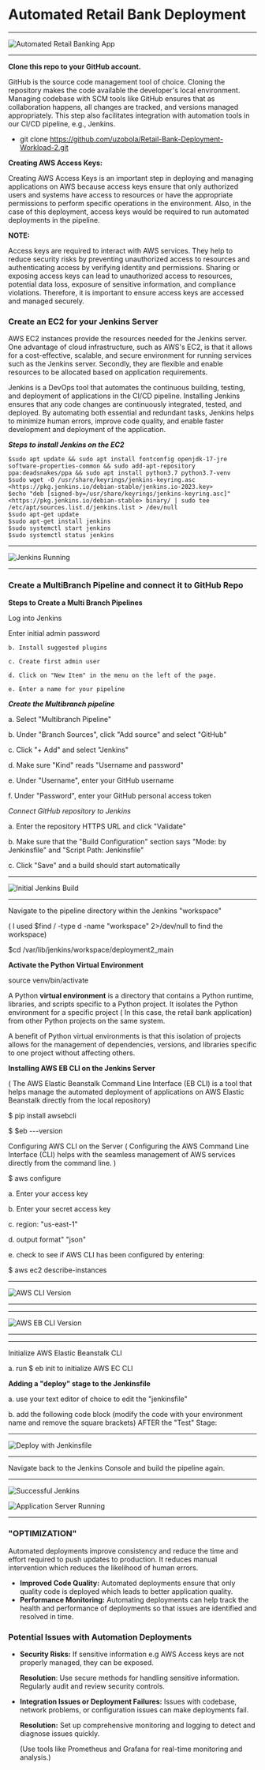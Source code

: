 # **Automated Retail Bank Deployment**
 ---

![Automated Retail Banking App](https://github.com/uzobola/Retail-Bank-Deployment-Workload-2/raw/main/Copy%20of%20Automated%20Retail%20Banking%20App%202.drawio%20(2).png)

---

**Clone this repo to your GitHub account.**

GitHub is the source code management tool of choice. Cloning the repository makes the code available the developer's local environment. Managing codebase with SCM tools like GitHub ensures that as collaboration happens, all changes are tracked, and versions managed appropriately. This step also facilitates integration with automation tools in our CI/CD pipeline, e.g., Jenkins.

- git clone https://github.com/uzobola/Retail-Bank-Deployment-Workload-2.git

**Creating AWS Access Keys:**

Creating AWS Access Keys is an important step in deploying and managing applications on AWS because access keys ensure that only authorized users and systems have access to resources or have the appropriate permissions to perform specific operations in the environment. Also, in the case of this deployment, access keys would be required to run automated deployments in the pipeline.

**NOTE:**

Access keys are required to interact with AWS services. They help to reduce security risks by preventing unauthorized access to resources and authenticating access by verifying identity and permissions. Sharing or exposing access keys can lead to unauthorized access to resources, potential data loss, exposure of sensitive information, and compliance violations. Therefore, it is important to ensure access keys are accessed and managed securely.




### **Create an EC2 for your Jenkins Server**

AWS EC2 instances provide the resources needed for the Jenkins server. One advantage of cloud infrastructure, such as AWS's EC2, is that it allows for a cost-effective, scalable, and secure environment for running services such as the Jenkins server. Secondly, they are flexible and enable resources to be allocated based on application requirements.

Jenkins is a DevOps tool that automates the continuous building, testing, and deployment of applications in the CI/CD pipeline. Installing Jenkins ensures that any code changes are continuously integrated, tested, and deployed. By automating both essential and redundant tasks, Jenkins helps to minimize human errors, improve code quality, and enable faster development and deployment of the application.


***Steps to install Jenkins on the EC2***

```
$sudo apt update && sudo apt install fontconfig openjdk-17-jre software-properties-common && sudo add-apt-repository ppa:deadsnakes/ppa && sudo apt install python3.7 python3.7-venv
$sudo wget -O /usr/share/keyrings/jenkins-keyring.asc <https://pkg.jenkins.io/debian-stable/jenkins.io-2023.key>
$echo "deb [signed-by=/usr/share/keyrings/jenkins-keyring.asc]" <https://pkg.jenkins.io/debian-stable> binary/ | sudo tee /etc/apt/sources.list.d/jenkins.list > /dev/null
$sudo apt-get update
$sudo apt-get install jenkins
$sudo systemctl start jenkins
$sudo systemctl status jenkins

```

---

![Jenkins Running](https://github.com/uzobola/Retail-Bank-Deployment-Workload-2/raw/main/Jenkins%20Running.png)


---

### **Create a MultiBranch Pipeline and connect it to GitHub Repo**

**Steps to Create a Multi Branch Pipelines**

Log into Jenkins

Enter initial admin password
    
    b. Install suggested plugins
    
    c. Create first admin user
    
    d. Click on "New Item" in the menu on the left of the page.
    
    e. Enter a name for your pipeline
    



***Create the Multibranch pipeline***

a. Select "Multibranch Pipeline"

b. Under "Branch Sources", click "Add source" and select "GitHub"

c. Click "+ Add" and select "Jenkins"

d. Make sure "Kind" reads "Username and password"

e. Under "Username", enter your GitHub username

f. Under "Password", enter your GitHub personal access token



*Connect GitHub repository to Jenkins*

a. Enter the repository HTTPS URL and click "Validate"

b. Make sure that the "Build Configuration" section says "Mode: by Jenkinsfile" and "Script Path: Jenkinsfile"

c. Click "Save" and a build should start automatically


---

![Initial Jenkins Build](https://github.com/uzobola/Retail-Bank-Deployment-Workload-2/raw/main/Initial%20Jenkins%20Build.png)

---

Navigate to the pipeline directory within the Jenkins "workspace"

( I used $find / -type d -name "workspace" 2>/dev/null to find the workspace)

$cd /var/lib/jenkins/workspace/deployment2_main

**Activate the Python Virtual Environment**

source venv/bin/activate

A Python **virtual environment** is a directory that contains a Python runtime, libraries, and scripts specific to a Python project. It isolates the Python environment for a specific project ( In this case, the retail bank application) from other Python projects on the same system.

A benefit of Python virtual environments is that this isolation of projects allows for the management of dependencies, versions, and libraries specific to one project without affecting others.

**Installing AWS EB CLI on the Jenkins Server**

( The AWS Elastic Beanstalk Command Line Interface (EB CLI) is a tool that helps manage the automated deployment of applications on AWS Elastic Beanstalk directly from the local repository)

$ pip install awsebcli

$ $eb ---version

Configuring AWS CLI on the Server ( Configuring the AWS Command Line Interface (CLI) helps with the seamless management of AWS services directly from the command line. )

$ aws configure

a. Enter your access key

b. Enter your secret access key

c. region: "us-east-1"

d. output format" "json"

e. check to see if AWS CLI has been configured by entering:

$ aws ec2 describe-instances

---
![AWS CLI Version](https://github.com/uzobola/Retail-Bank-Deployment-Workload-2/raw/main/aws%20cli%20version.png)

---


---

![AWS EB CLI Version](https://github.com/uzobola/Retail-Bank-Deployment-Workload-2/raw/main/aws%20eb%20cli%20version.png)


---

---

Initialize AWS Elastic Beanstalk CLI

a. run $ eb init to initialize AWS EC CLI

**Adding a "deploy" stage to the Jenkinsfile**

a. use your text editor of choice to edit the "jenkinsfile"

b. add the following code block (modify the code with your environment name and remove the square brackets) AFTER the "Test" Stage:

---

![Deploy with Jenkinsfile](https://github.com/uzobola/Retail-Bank-Deployment-Workload-2/raw/main/deploy%20with%20jenkinsfile.png)


---


Navigate back to the Jenkins Console and build the pipeline again.

---

![Successful Jenkins](https://github.com/uzobola/Retail-Bank-Deployment-Workload-2/raw/main/Successful%20Jenkins.png)


![Application Server Running](https://github.com/uzobola/Retail-Bank-Deployment-Workload-2/raw/main/application%20server%20running.png)


---
### **"OPTIMIZATION"**

Automated deployments improve consistency and reduce the time and effort required to push updates to production. It reduces manual intervention which reduces the likelihood of human errors.

- **Improved Code Quality:** Automated deployments ensure that only quality code is deployed which leads to better application quality.
- **Performance Monitoring:** Automating deployments can help track the health and performance of deployments so that issues are identified and resolved in time.


### **Potential Issues with Automation Deployments**

- **Security Risks:** If sensitive information e.g AWS Access keys are not properly managed, they can be exposed.
    
    **Resolution**: Use secure methods for handling sensitive information. Regularly audit and review security controls.
    
- **Integration Issues or Deployment Failures:** Issues with codebase, network problems, or configuration issues can make deployments fail.
    
    **Resolution:** Set up comprehensive monitoring and logging to detect and diagnose issues quickly.
    
    (Use tools like Prometheus and Grafana for real-time monitoring and analysis.)
    


